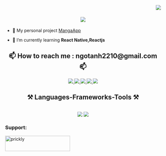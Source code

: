 
<img align="right" src="https://visitor-badge.laobi.icu/badge?page_id=salesp07.salesp07" />

<h1 align="center">
    <img src="https://readme-typing-svg.herokuapp.com/?font=Righteous&size=35&center=true&vCenter=true&width=500&height=70&duration=4000&lines=Hi+There!+👋;+I'm+Prickly!;" />
</h1>

- 🔭 My personal project [ MangaApp](https://github.com/pricklyy/MangaApp)
  
-  🌱 I’m currently learning **React Native,Reactjs**


 <h2 align="center">📫 How to reach me : ngotanh2210@gmail.com 📫</h2>
<p align="center">
  <a href="">
    <img src="https://img.icons8.com/fluent/48/000000/linkedin.png"/>
  </a>
  <a href="https://www.facebook.com/profile.php?id=100065105631053" alt="Facebook">
    <img src="https://img.icons8.com/fluent/48/000000/facebook-new.png" target="_blank" />
  </a> 
  <a href="https://github.com/pricklyy" alt="Github">
    <img src="https://img.icons8.com/fluent/48/000000/github.png"/>
  </a> 
  <a href="" alt="Youtube channel" target="_blank" >
    <img src="https://img.icons8.com/fluent/48/000000/youtube-play.png"/>
  </a>
  
  <a href="" alt="Email">
    <img src="https://img.icons8.com/fluent/48/000000/mailing.png"/>
  </a>
</p>


 
<h2 align="center">⚒️ Languages-Frameworks-Tools ⚒️</h2>
<br/>
<div align="center">
    <img src="https://skillicons.dev/icons?i=react,bootstrap,html,css,vscode,github,figma,git,androidstudio" />
    <img src="https://skillicons.dev/icons?i=nodejs,javascript,typescript,express,firebase,mongodb,java,mysql" /><br>
</div>



<h3 align="left">Support:</h3>
<p><a href="https://www.buymeacoffee.com/prickly"> <img align="left" src="https://cdn.buymeacoffee.com/buttons/v2/default-yellow.png" height="50" width="210" alt="prickly" /></a></p>
<!--
**pricklyy/pricklyy** is a ✨ _special_ ✨ repository because its `README.md` (this file) appears on your GitHub profile.

Here are some ideas to get you started:

- 🔭 I’m currently working on ...
- 🌱 I’m currently learning ...
- 👯 I’m looking to collaborate on ...
- 🤔 I’m looking for help with ...
- 💬 Ask me about ...
- 📫 How to reach me: ...
- 😄 Pronouns: ...
- ⚡ Fun fact: ...
-->
